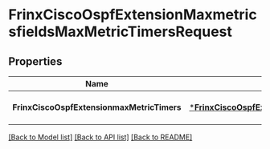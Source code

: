 # FrinxCiscoOspfExtensionMaxmetricsfieldsMaxMetricTimersRequest

## Properties
Name | Type | Description | Notes
------------ | ------------- | ------------- | -------------
**FrinxCiscoOspfExtensionmaxMetricTimers** | [***FrinxCiscoOspfExtensionMaxmetricsfieldsMaxMetricTimers**](frinx.cisco.ospf.extension.maxmetricsfields.MaxMetricTimers.md) |  | [optional] [default to null]

[[Back to Model list]](../README.md#documentation-for-models) [[Back to API list]](../README.md#documentation-for-api-endpoints) [[Back to README]](../README.md)


